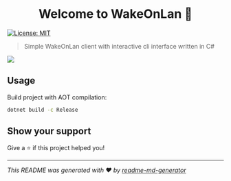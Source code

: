 <h1 align="center">Welcome to WakeOnLan 👋</h1>
<p>
  <a href="#" target="_blank">
    <img alt="License: MIT" src="https://img.shields.io/badge/License-MIT-yellow.svg" />
  </a>
</p>

> Simple WakeOnLan client with interactive cli interface written in C#

<img src="https://i.imgur.com/oE3xNy4.png" />

## Usage
Build project with AOT compilation:
```sh
dotnet build -c Release
```

## Show your support

Give a ⭐️ if this project helped you!

***
_This README was generated with ❤️ by [readme-md-generator](https://github.com/kefranabg/readme-md-generator)_
